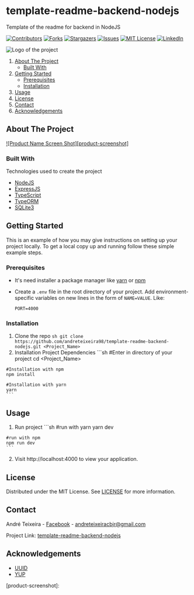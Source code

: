 # template-readme-backend-nodejs
  Template of the readme for backend in NodeJS

<!-- PROJECT SHIELDS -->
[![Contributors][contributors-shield]][contributors-url]
[![Forks][forks-shield]][forks-url]
[![Stargazers][stars-shield]][stars-url]
[![Issues][issues-shield]][issues-url]
[![MIT License][license-shield]][license-url]
[![LinkedIn][linkedin-shield]][linkedin-url]

<!-- PROJECT LOGO -->

<img src="" alt='Logo of the project' />


<!-- TABLE OF CONTENTS -->

  <ol>
    <li>
      <a href="#about-the-project">About The Project</a>
      <ul>
        <li><a href="#built-with">Built With</a></li>
      </ul>
    </li>
    <li>
      <a href="#getting-started">Getting Started</a>
      <ul>
        <li><a href="#prerequisites">Prerequisites</a></li>
        <li><a href="#installation">Installation</a></li>
      </ul>
    </li>
    <li><a href="#usage">Usage</a></li>
    <li><a href="#license">License</a></li>
    <li><a href="#contact">Contact</a></li>
    <li><a href="#acknowledgements">Acknowledgements</a></li>
  </ol>




<!-- ABOUT THE PROJECT -->
## About The Project

  [![Product Name Screen Shot][product-screenshot]](https://example.com)

### Built With
  Technologies used to create the project

  * [NodeJS](https://nodejs.org/en/)
  * [ExpressJS](https://expressjs.com/)
  * [TypeScript](https://www.typescriptlang.org/)
  * [TypeORM](https://typeorm.io/#/)
  * [SQLite3](https://www.npmjs.com/package/sqlite3/)


<!-- GETTING STARTED -->
## Getting Started

  This is an example of how you may give instructions on setting up your project locally.
  To get a local copy up and running follow these simple example steps.

### Prerequisites

  * It's need installer a package manager like [yarn](https://classic.yarnpkg.com/en/docs/install#debian-stable) or [npm](https://www.npmjs.com/get-npm)

  * Create a ```.env``` file in the root directory  of your project. Add environment-specific variables on new lines in the form of ```NAME=VALUE```. Like:

    ```
    PORT=4000
    ```


### Installation

  1. Clone the repo
    ```sh
    git clone https://github.com/andreteixeira98/template-readme-backend-nodejs.git <Project_Name>
    ```
  2. Installation Project Dependencies
    ```sh
    #Enter in directory of your project
    cd <Project_Name>
    
    #Installation with npm
    npm install

    #Installation with yarn
    yarn
    ```

<!-- USAGE EXAMPLES -->
## Usage

  1. Run project
    ```sh
    #run with yarn
    yarn dev

    #run with npm
    npm run dev
    ```
  2. Visit http://localhost:4000 to view your application.


<!-- LICENSE -->
## License

 Distributed under the MIT License. See [LICENSE](https://github.com/andreteixeira98/template-readme-backend-nodejs/blob/main/LICENSE) for more information.

<!-- CONTACT -->
## Contact

  André Teixeira - [Facebook](https://www.facebook.com/andreteixeiravaz) - andreteixeiracbjr@gmail.com

  Project Link: [template-readme-backend-nodejs](https://github.com/andreteixeira98/template-readme-backend-nodejs)


<!-- ACKNOWLEDGEMENTS -->
## Acknowledgements
  * [UUID](https://www.npmjs.com/package/uuid)
  * [YUP](https://www.npmjs.com/package/yup)


<!-- MARKDOWN LINKS & IMAGES -->
<!-- https://www.markdownguide.org/basic-syntax/#reference-style-links -->
[contributors-shield]: https://img.shields.io/github/contributors/andreteixeira98/template-readme-backend-nodejs.svg?style=for-the-badge
[contributors-url]: https://github.com/andreteixeira98/template-readme-backend-nodejs/graphs/contributors
[forks-shield]: https://img.shields.io/github/forks/andreteixeira98/template-readme-backend-nodejs.svg?style=for-the-badge
[forks-url]: https://github.com/andreteixeira98/template-readme-backend-nodejs/network/members
[stars-shield]: https://img.shields.io/github/stars/andreteixeira98/template-readme-backend-nodejs.svg?style=for-the-badge
[stars-url]: https://github.com/andreteixeira98/template-readme-backend-nodejs/stargazers
[issues-shield]: https://img.shields.io/github/issues/andreteixeira98/template-readme-backend-nodejs.svg?style=for-the-badge
[issues-url]: https://github.com/andreteixeira98/template-readme-backend-nodejs/issues
[license-shield]: https://img.shields.io/github/license/andreteixeira98/template-readme-backend-nodejs.svg?style=for-the-badge
[license-url]: https://github.com/andreteixeira98/template-readme-backend-nodejs/blob/main/LICENSE
[linkedin-shield]: https://img.shields.io/badge/-LinkedIn-black.svg?style=for-the-badge&logo=linkedin&colorB=555
[linkedin-url]: https://linkedin.com/in/andre-teixeira-83a822186
[product-screenshot]: 
